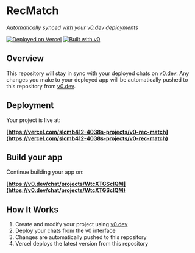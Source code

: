 # RecMatch

*Automatically synced with your [v0.dev](https://v0.dev) deployments*

[![Deployed on Vercel](https://img.shields.io/badge/Deployed%20on-Vercel-black?style=for-the-badge&logo=vercel)](https://vercel.com/slcmb412-4038s-projects/v0-rec-match)
[![Built with v0](https://img.shields.io/badge/Built%20with-v0.dev-black?style=for-the-badge)](https://v0.dev/chat/projects/WtcXTGScIQM)

## Overview

This repository will stay in sync with your deployed chats on [v0.dev](https://v0.dev).
Any changes you make to your deployed app will be automatically pushed to this repository from [v0.dev](https://v0.dev).

## Deployment

Your project is live at:

**[https://vercel.com/slcmb412-4038s-projects/v0-rec-match](https://vercel.com/slcmb412-4038s-projects/v0-rec-match)**

## Build your app

Continue building your app on:

**[https://v0.dev/chat/projects/WtcXTGScIQM](https://v0.dev/chat/projects/WtcXTGScIQM)**

## How It Works

1. Create and modify your project using [v0.dev](https://v0.dev)
2. Deploy your chats from the v0 interface
3. Changes are automatically pushed to this repository
4. Vercel deploys the latest version from this repository